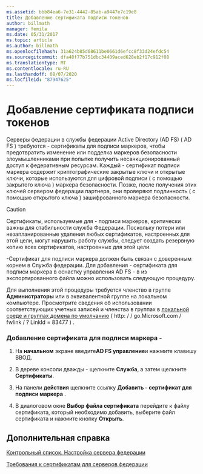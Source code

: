 ```yaml
---
ms.assetid: bbb84ea6-7e31-4442-85ab-a9447e7c19e8
title: Добавление сертификата подписи токенов
author: billmath
manager: femila
ms.date: 05/31/2017
ms.topic: article
ms.author: billmath
ms.openlocfilehash: 31a624b85d68611be0661d6efcc8f33d24efdc54
ms.sourcegitcommit: dfa48f77b751dbc34409aced628eb2f17c912f08
ms.translationtype: MT
ms.contentlocale: ru-RU
ms.lasthandoff: 08/07/2020
ms.locfileid: "87947625"
---
```

# <a name="add-a-token-signing-certificate"></a>Добавление сертификата подписи токенов


Серверы федерации в службы федерации Active Directory (AD FS) \( AD FS \) требуются \- сертификаты для подписи маркеров, чтобы предотвратить изменение или подделка маркеров безопасности злоумышленниками при попытке получить несанкционированный доступ к федеративным ресурсам. Каждый \- сертификат подписи маркера содержит криптографические закрытые ключи и открытые ключи, которые используются для цифровой подписи \( с помощью закрытого ключа \) маркера безопасности. Позже, после получения этих ключей сервером федерации партнера, они проверяют подлинность \( с помощью открытого ключа \) зашифрованного маркера безопасности.

> [!CAUTION]
> Сертификаты, используемые для \- подписи маркеров, критически важны для стабильности служба Федерации. Поскольку потери или незапланированные удаления любых сертификатов, настроенных для этой цели, могут нарушить работу службы, следует создать резервную копию всех сертификатов, настроенных для этой цели.

\-Сертификат для подписи маркера должен быть связан с доверенным корнем в Служба федерации. Для добавления \- сертификата для подписи маркера в оснастку управления AD FS \- в из экспортированного файла можно использовать следующую процедуру.

Для выполнения этой процедуры требуется членство в группе **Администраторы** или в эквивалентной группе на локальном компьютере.  Просмотрите сведения об использовании соответствующих учетных записей и членства в группах в [локальной среде и группах домена по умолчанию](https://go.microsoft.com/fwlink/?LinkId=83477) \( http: \/ \/ go.Microsoft.com \/ fwlink \/ ? LinkId \= 83477 \) .

### <a name="to-add-a-token-signing-certificate"></a>Добавление сертификата для подписи маркера \-

1.  На **начальном** экране введите**AD FS управление**и нажмите клавишу ВВОД.

2.  В дереве консоли дважды \- щелкните **Служба**, а затем щелкните **Сертификаты**.

3.  На панели **действия** щелкните ссылку **Добавить \- сертификат для подписи маркера** .

4.  В диалоговом окне **Выбор файла сертификата** перейдите к файлу сертификата, который необходимо добавить, выберите файл сертификата и нажмите кнопку **Открыть**.

## <a name="additional-references"></a>Дополнительная справка
[Контрольный список. Настройка сервера федерации](Checklist--Setting-Up-a-Federation-Server.md)

[Требования к сертификатам для серверов федерации](../design/certificate-requirements-for-federation-servers.md)

